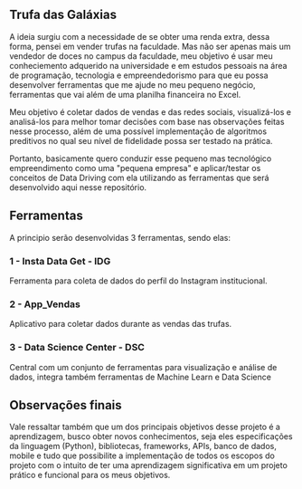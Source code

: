 ## Trufa das Galáxias

A ideia surgiu com a necessidade de se obter uma renda extra, dessa forma, pensei em vender trufas na faculdade. Mas não ser apenas mais um vendedor de doces no campus da faculdade, meu objetivo é usar meu conheciemento adquerido na universidade e em estudos pessoais na área de programação, tecnologia e empreendedorismo para que eu possa desenvolver ferramentas que me ajude no meu pequeno negócio, ferramentas que vai além de uma planilha financeira no Excel.

Meu objetivo é coletar dados de vendas e das redes sociais, visualizá-los e analisá-los para melhor tomar decisões com base nas observações feitas nesse processo, além de uma possível implementação de algoritmos preditivos no qual seu nível de fidelidade possa ser testado na prática.

Portanto, basicamente quero conduzir esse pequeno mas tecnológico empreendimento como uma "pequena empresa" e aplicar/testar os conceitos de Data Driving com ela utilizando as ferramentas que será desenvolvido aqui nesse repositório.

## Ferramentas

A principio serão desenvolvidas 3 ferramentas, sendo elas:

### 1 - Insta Data Get - IDG

Ferramenta para coleta de dados do perfil do Instagram institucional.

### 2 - App_Vendas

Aplicativo para coletar dados durante as vendas das trufas.

### 3 - Data Science Center - DSC

Central com um conjunto de ferramentas para visualização e análise de dados, integra também ferramentas de Machine Learn e Data Science

## Observações finais

Vale ressaltar também que um dos principais objetivos desse projeto é a aprendizagem, busco obter novos conhecimentos, seja eles especificações da linguagem (Python), bibliotecas, frameworks, APIs, banco de dados, mobile e tudo que possibilite a implementação de todos os escopos do projeto com o intuito de ter uma aprendizagem significativa em um projeto prático e funcional para os meus objetivos.
